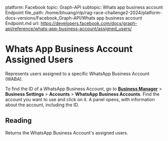 platform: Facebook
topic: Graph-API
subtopic: Whats app business account Endpoint
file_path: /home/bhuang/nlp/rag-race-challenge2-2024/platform-docs-versions/Facebook_Graph-API/Whats app business account Endpoint.md
url: https://developers.facebook.com/docs/graph-api/reference/whats-app-business-account/assigned_users/

# Whats App Business Account Assigned Users

Represents users assigned to a specific WhatsApp Business Account (WABA).

  

To find the ID of a WhatsApp Business Account, go to [**Business Manager**](https://business.facebook.com/) > **Business Settings** > **Accounts** > **WhatsApp Business Accounts**. Find the account you want to use and click on it. A panel opens, with information about the account, including the ID.

## Reading

Returns the WhatsApp Business Account's assigned users.